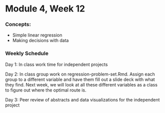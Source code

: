 # Module 4, Week 12

### Concepts:
* Simple linear regression
* Making decisions with data


### Weekly Schedule
Day 1: In class work time for independent projects 

Day 2: In class group work on regression-problem-set.Rmd. Assign each group to a different variable and have them fill out a slide deck with what they find. Next week, we will look at all these different variables as a class to figure out where the optimal route is. 

Day 3: Peer review of abstracts and data visualizations for the independent project